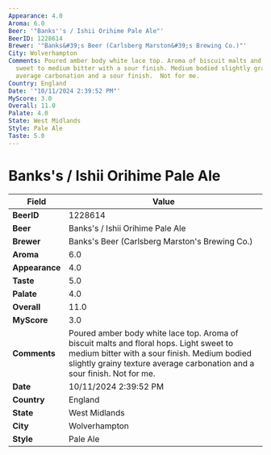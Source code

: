 ```yaml
---
Appearance: 4.0
Aroma: 6.0
Beer: '"Banks''s / Ishii Orihime Pale Ale"'
BeerID: 1228614
Brewer: '"Banks&#39;s Beer (Carlsberg Marston&#39;s Brewing Co.)"'
City: Wolverhampton
Comments: Poured amber body white lace top. Aroma of biscuit malts and floral hops.  Light
  sweet to medium bitter with a sour finish. Medium bodied slightly grainy texture
  average carbonation and a sour finish.  Not for me.
Country: England
Date: '"10/11/2024 2:39:52 PM"'
MyScore: 3.0
Overall: 11.0
Palate: 4.0
State: West Midlands
Style: Pale Ale
Taste: 5.0
---
```


# Banks's / Ishii Orihime Pale Ale

| Field         | Value |
|---------------|-------|
| **BeerID** | 1228614 |
| **Beer** | Banks's / Ishii Orihime Pale Ale |
| **Brewer** | Banks&#39;s Beer (Carlsberg Marston&#39;s Brewing Co.) |
| **Aroma** | 6.0 |
| **Appearance** | 4.0 |
| **Taste** | 5.0 |
| **Palate** | 4.0 |
| **Overall** | 11.0 |
| **MyScore** | 3.0 |
| **Comments** | Poured amber body white lace top. Aroma of biscuit malts and floral hops.  Light sweet to medium bitter with a sour finish. Medium bodied slightly grainy texture average carbonation and a sour finish.  Not for me. |
| **Date** | 10/11/2024 2:39:52 PM |
| **Country** | England |
| **State** | West Midlands |
| **City** | Wolverhampton |
| **Style** | Pale Ale |
